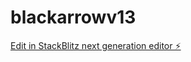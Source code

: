 # blackarrowv13

[Edit in StackBlitz next generation editor ⚡️](https://stackblitz.com/~/github.com/catalystrobots/blackarrowv13)